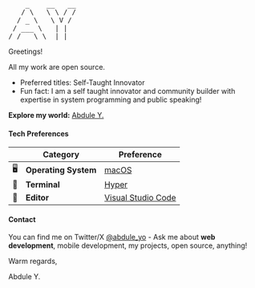 <pre>    _    __   __
   / \   \ \ / /
  / _ \   \ V / 
 / ___ \   | |  
/_/   \_\  |_|  </pre>

Greetings!

All my work are open source.

- Preferred titles: Self-Taught Innovator
- Fun fact: I am a self taught innovator and community builder with expertise in system programming and public speaking!

**Explore my world:** [Abdule Y.](https://abdule.nexlogik.io)

#### Tech Preferences

|     | **Category**         | **Preference**                                            |
| --- | -------------------- | --------------------------------------------------------- |
| 🖥   | **Operating System** | [macOS](https://www.apple.com/macos/)                     |
| 🐧  | **Terminal**         | [Hyper](https://hyper.is/)                                |
| 📝  | **Editor**           | [Visual Studio Code](https://github.com/Microsoft/vscode) |

#### Contact

You can find me on Twitter/X [@abdule_yo](https://x.com/abdule_yo) - Ask me about **web development**, mobile development, my projects, open source, anything!

Warm regards,

Abdule Y.

